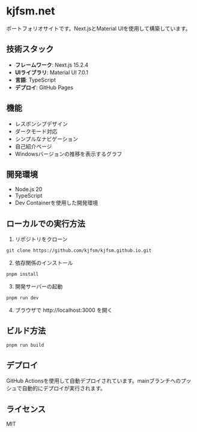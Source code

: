 # kjfsm.net

ポートフォリオサイトです。Next.jsとMaterial UIを使用して構築しています。

## 技術スタック

- **フレームワーク**: Next.js 15.2.4
- **UIライブラリ**: Material UI 7.0.1
- **言語**: TypeScript
- **デプロイ**: GitHub Pages

## 機能

- レスポンシブデザイン
- ダークモード対応
- シンプルなナビゲーション
- 自己紹介ページ
- Windowsバージョンの推移を表示するグラフ

## 開発環境

- Node.js 20
- TypeScript
- Dev Containerを使用した開発環境

## ローカルでの実行方法

1. リポジトリをクローン
```bash
git clone https://github.com/kjfsm/kjfsm.github.io.git
```

2. 依存関係のインストール
```bash
pnpm install
```

3. 開発サーバーの起動
```bash
pnpm run dev
```

4. ブラウザで http://localhost:3000 を開く

## ビルド方法

```bash
pnpm run build
```

## デプロイ

GitHub Actionsを使用して自動デプロイされています。mainブランチへのプッシュで自動的にデプロイが実行されます。

## ライセンス

MIT
